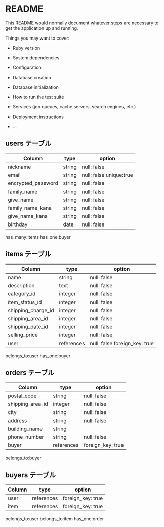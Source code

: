 # README

This README would normally document whatever steps are necessary to get the
application up and running.

Things you may want to cover:

* Ruby version

* System dependencies

* Configuration

* Database creation

* Database initialization

* How to run the test suite

* Services (job queues, cache servers, search engines, etc.)

* Deployment instructions

* ...


## users テーブル

| Column             | type   | option                    |
| -------------------|--------|---------------------------|
| nickname           | string | null: false               |
| email              | string | null: false  unique:true  |
| encrypted_password | string | null: false               |
| family_name        | string | null: false               |
| give_name         | string | null: false               |
| family_name_kana   | string | null: false               |
| give_name_kana    | string | null: false               |
| birthday           | date   | null: false               |

has_many:items
has_one:buyer

## items テーブル

| Column             | type          | option                         |
| -------------------|---------------|--------------------------------|
| name               | string        | null: false                    |
| description        | text          | null: false                    |
| category_id        | integer       | null: false                    |
| item_status_id     | integer       | null: false                    |
| shipping_charge_id | integer       | null: false                    |
| shipping_area_id   | integer       | null: false                    |
| shipping_date_id   | integer       | null: false                    |
| selling_price      | integer       | null: false                    |
| user               | references    | null: false  foreign_key: true |

belongs_to:user
has_one:buyer

## orders テーブル

| Column           | type       | option            |
| -----------------|------------|-------------------|
| postal_code      | string     | null: false       |
| shipping_area_id | integer    | null: false       |
| city             | string     | null: false       |
| address          | string     | null: false       |
| building_name    | string     |                   |
| phone_number     | string     | null: false       |
| buyer            | references | foreign_key: true |

belongs_to:buyer

## buyers テーブル
| Column  | type       | option            |
| --------|------------|-------------------|
| user    | references | foreign_key: true |
| item    | references | foreign_key: true |

belongs_to:user
belongs_to:item
has_one:order

